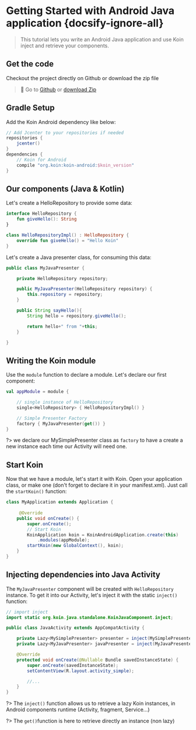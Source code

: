 # Getting Started with Android Java application {docsify-ignore-all}

> This tutorial lets you write an Android Java application and use Koin inject and retrieve your components.

## Get the code

Checkout the project directly on Github or download the zip file

> 🚀 Go to [Github](https://github.com/InsertKoinIO/getting-started-koin-android) or [download Zip](https://github.com/InsertKoinIO/getting-started-koin-android/archive/master.zip)

## Gradle Setup

Add the Koin Android dependency like below:

```groovy
// Add Jcenter to your repositories if needed
repositories {
    jcenter()    
}
dependencies {
    // Koin for Android
    compile "org.koin:koin-android:$koin_version"
}
```

## Our components (Java & Kotlin)

Let's create a HelloRepository to provide some data:

```kotlin
interface HelloRepository {
    fun giveHello(): String
}

class HelloRepositoryImpl() : HelloRepository {
    override fun giveHello() = "Hello Koin"
}
```

Let's create a Java presenter class, for consuming this data:

```java
public class MyJavaPresenter {

    private HelloRepository repository;

    public MyJavaPresenter(HelloRepository repository) {
        this.repository = repository;
    }

    public String sayHello(){
        String hello = repository.giveHello();

        return hello+" from "+this;
    }

}
```

## Writing the Koin module

Use the `module` function to declare a module. Let's declare our first component:

```kotlin
val appModule = module {

    // single instance of HelloRepository
    single<HelloRepository> { HelloRepositoryImpl() }

    // Simple Presenter Factory
    factory { MyJavaPresenter(get()) }
}
```

?> we declare our MySimplePresenter class as `factory` to have a create a new instance each time our Activity will need one.

## Start Koin

Now that we have a module, let's start it with Koin. Open your application class, or make one (don't forget to declare it in your manifest.xml). Just call the `startKoin()` function:

```java
class MyApplication extends Application {
    
     @Override
    public void onCreate() {
        super.onCreate();
        // Start Koin
        KoinApplication koin = KoinAndroidApplication.create(this)
            .modules(appModule);
        startKoin(new GlobalContext(), koin);
    }
}
```

## Injecting dependencies into Java Activity

The `MyJavaPresenter` component will be created with `HelloRepository` instance. To get it into our Activity, let's inject it with the static `inject()` function: 

```java
// import inject
import static org.koin.java.standalone.KoinJavaComponent.inject;

public class JavaActivity extends AppCompatActivity {

    private Lazy<MySimplePresenter> presenter = inject(MySimplePresenter.class);
    private Lazy<MyJavaPresenter> javaPresenter = inject(MyJavaPresenter.class);

    @Override
    protected void onCreate(@Nullable Bundle savedInstanceState) {
        super.onCreate(savedInstanceState);
        setContentView(R.layout.activity_simple);

        //...
    }
}
```

?> The `inject()` function allows us to retrieve a lazy Koin instances, in Android components runtime (Activity, fragment, Service...)

?> The `get()`function is here to retrieve directly an instance (non lazy)
